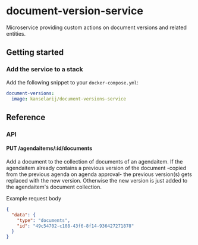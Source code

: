 # document-version-service

Microservice providing custom actions on document versions and related entities.

## Getting started
### Add the service to a stack
Add the following snippet to your `docker-compose.yml`:

```yml
document-versions:
  image: kanselarij/document-versions-service
```

## Reference
### API
#### PUT /agendaitems/:id/documents
Add a document to the collection of documents of an agendaitem. If the agendaitem already contains a previous version of the document -copied from the previous agenda on agenda approval- the previous version(s) gets replaced with the new version. Otherwise the new version is just added to the agendaitem's document collection.

Example request body

```json
{
  "data": {
    "type": "documents",
    "id": "49c54702-c108-43f6-8f14-936427271878"
  }
}
```
